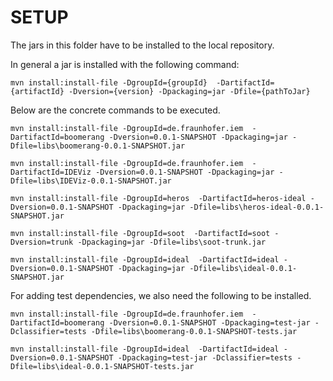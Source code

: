 SETUP
=====

The jars in this folder have to be installed to the local repository.

In general a jar is installed with the following command:


``mvn install:install-file -DgroupId={groupId}  -DartifactId={artifactId} -Dversion={version} -Dpackaging=jar -Dfile={pathToJar}``
    
    
Below are the concrete commands to be executed.

``mvn install:install-file -DgroupId=de.fraunhofer.iem  -DartifactId=boomerang -Dversion=0.0.1-SNAPSHOT -Dpackaging=jar -Dfile=libs\boomerang-0.0.1-SNAPSHOT.jar``

``mvn install:install-file -DgroupId=de.fraunhofer.iem  -DartifactId=IDEViz -Dversion=0.0.1-SNAPSHOT -Dpackaging=jar -Dfile=libs\IDEViz-0.0.1-SNAPSHOT.jar``

``mvn install:install-file -DgroupId=heros  -DartifactId=heros-ideal -Dversion=0.0.1-SNAPSHOT -Dpackaging=jar -Dfile=libs\heros-ideal-0.0.1-SNAPSHOT.jar``

``mvn install:install-file -DgroupId=soot  -DartifactId=soot -Dversion=trunk -Dpackaging=jar -Dfile=libs\soot-trunk.jar``
 
``mvn install:install-file -DgroupId=ideal  -DartifactId=ideal -Dversion=0.0.1-SNAPSHOT -Dpackaging=jar -Dfile=libs\ideal-0.0.1-SNAPSHOT.jar``
		
		
For adding test dependencies, we also need the following to be installed.

		
``mvn install:install-file -DgroupId=de.fraunhofer.iem  -DartifactId=boomerang -Dversion=0.0.1-SNAPSHOT -Dpackaging=test-jar -Dclassifier=tests -Dfile=libs\boomerang-0.0.1-SNAPSHOT-tests.jar``

``mvn install:install-file -DgroupId=ideal  -DartifactId=ideal -Dversion=0.0.1-SNAPSHOT -Dpackaging=test-jar -Dclassifier=tests -Dfile=libs\ideal-0.0.1-SNAPSHOT-tests.jar``

    